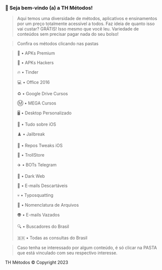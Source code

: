 ### 👑 Seja bem-vindo (a) a TH Métodos!

> Aqui temos uma diversidade de métodos, aplicativos e ensinamentos por um preço totalmente acessível a todos. Faz ideia de quanto isso vai custar? GRÁTIS! Isso mesmo que você leu. Variedade de conteúdos sem precisar pagar nada do seu bolso!

> Confira os métodos clicando nas pastas

> 👾 • APKs Premium
>
> 👺 • APKs Hackers
>
> 🔥 • Tinder
>
> 💻 • Office 2016
>
> ♻️ • Google Drive Cursos
>
> Ⓜ️ • MEGA Cursos
>
> 🖥️ • Desktop Personalizado
>
> 📱 • Tudo sobre iOS
>
> ♟️ • Jailbreak
>
> 🔗 • Repos Tweaks iOS
>
> 🔵 • TrollStore
>
> ✈️ • BOTs Telegram
>
> 🦠 • Dark Web
> 
> 📩 • E-mails Descartáveis
>
> 💀 • Typosquatting
>
> 📂 • Nomenclatura de Arquivos
>
> 👽 • E-mails Vazados
>
> 🔍 • Buscadores do Brasil
>
> 🇧🇷 • Todas as consultas do Brasil

> Caso tenha se interessado por algum conteúdo, é só clicar na PASTA que está vinculado com seu respectivo interesse.

TH Métodos © Copyright 2023
